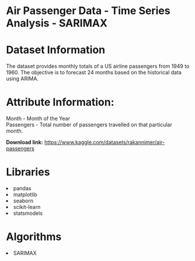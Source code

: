 # Air Passenger Data - Time Series Analysis - SARIMAX

# Dataset Information

The dataset provides monthly totals of a US airline passengers from 1949 to 1960. The objective is to forecast 24 months based on the historical data using ARIMA.

# Attribute Information:

Month - Month of the Year \
Passengers - Total number of passengers travelled on that particular month.

**Download link:** https://www.kaggle.com/datasets/rakannimer/air-passengers

# Libraries

<li>pandas
<li>matplotlib
<li>seaborn
<li>scikit-learn
<li>statsmodels

# Algorithms

<li>SARIMAX
 
